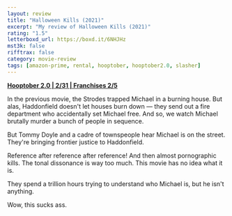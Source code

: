 ```yaml
---
layout: review
title: "Halloween Kills (2021)"
excerpt: "My review of Halloween Kills (2021)"
rating: "1.5"
letterboxd_url: https://boxd.it/6NHJHz
mst3k: false
rifftrax: false
category: movie-review
tags: [amazon-prime, rental, hooptober, hooptober2.0, slasher]
---
```


<b><a href="https://boxd.it/pRPis" title="Hooptober 2.0 | 2/31 | Franchises 2/5" target="_blank" rel="noopener">Hooptober 2.0 | 2/31 | Franchises 2/5</a></b>

In the previous movie, the Strodes trapped Michael in a burning house. But alas, Haddonfield doesn't let houses burn down — they send out a fire department who accidentally set Michael free. And so, we watch Michael brutally murder a bunch of people in sequence.

But Tommy Doyle and a cadre of townspeople hear Michael is on the street. They're bringing frontier justice to Haddonfield.

Reference after reference after reference! And then almost pornographic kills. The tonal dissonance is way too much. This movie has no idea what it is.

They spend a trillion hours trying to understand who Michael is, but he isn't anything.

Wow, this sucks ass.
